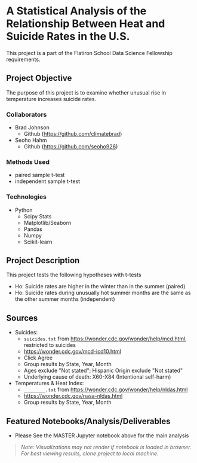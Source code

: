 # A Statistical Analysis of the Relationship Between Heat and Suicide Rates in the U.S.
This project is a part of the Flatiron School Data Science Fellowship requirements.

## Project Objective
The purpose of this project is to examine whether unusual rise in temperature increases suicide rates.

### Collaborators
* Brad Johnson
  * Github (https://github.com/climatebrad)
* Seoho Hahm
  * Github (https://github.com/seoho926)

### Methods Used
* paired sample t-test
* independent sample t-test

### Technologies
* Python
  * Scipy Stats
  * Matplotlib/Seaborn
  * Pandas
  * Numpy
  * Scikit-learn

## Project Description
This project tests the following hypotheses with t-tests
  * Ho: Suicide rates are higher in the winter than in the summer (paired)
  * Ho: Suicide rates during unusually hot summer months are the same as the other summer months (independent)

## Sources
* Suicides:
  * `suicides.txt` from https://wonder.cdc.gov/wonder/help/mcd.html, restricted to suicides
  * https://wonder.cdc.gov/mcd-icd10.html
  * Click Agree
  * Group results by State, Year, Month
  * Ages exclude "Not stated"; Hispanic Origin exclude "Not stated"
  * Underlying cause of death: X60-X84 (Intentional self-harm)
* Temperatures & Heat Index:
  * `________.txt` from https://wonder.cdc.gov/wonder/help/nldas.html
  * https://wonder.cdc.gov/nasa-nldas.html
  * Group results by State, Year, Month
  
## Featured Notebooks/Analysis/Deliverables
* Please See the MASTER Jupyter notebook above for the main analysis
> _Note: Visualizations may not render if notebook is loaded in browser. For best viewing results, clone project to local machine._
